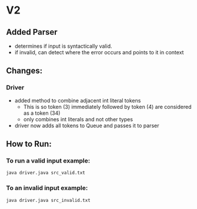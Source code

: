 # V2

## Added Parser

- determines if input is syntactically valid.
- if invalid, can detect where the error occurs and points to it in context

## Changes:

### Driver

- added method to combine adjacent int literal tokens
  - This is so token (3) immediately followed by token (4) are considered as a token (34)
  - only combines int literals and not other types
- driver now adds all tokens to Queue and passes it to parser

## How to Run:

### To run a valid input example:

```sh
java driver.java src_valid.txt
```

### To an invalid input example:

```sh
java driver.java src_invalid.txt
```
